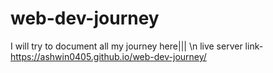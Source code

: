 # web-dev-journey
I will try to document all my journey here||| \n 
live server link-  https://ashwin0405.github.io/web-dev-journey/